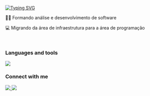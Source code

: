 

 [![Typing SVG](https://readme-typing-svg.herokuapp.com?font=Fira+Code&pause=1000&width=435&lines=Oi!+Meu+Nome+é+Lucas+%F0%9F%96%96)](https://git.io/typing-svg)


 <p>🧑‍🎓 Formando análise e desenvolvimento de software </p>
 <p>💻 Migrando da área de infraestrutura para a área de programação </p>
 
</div>

<br>
<div>
  <h3 >Languages and tools </h3>
  <a href="https://skillicons.dev"> <img src="https://skillicons.dev/icons?i=html,css,js,nodejs,react,ts,git,github,mysql,postgres,postman,linux"/></a>
</div>

<div>
 <h3 > Connect with me </h3>
  <a href="https://www.linkedin.com/in/lucas-vicente-564244174/" tang="_blank"> <img src = "https://img.shields.io/badge/LinkedIn-0077B5?style=for-the-badge&logo=linkedin&logoColor=white" tanget="_blank" > </img>  </a>
   <a href="" tang="_blank"> <img src = "https://img.shields.io/badge/Portifolio-0077B5?style=for-the-badge&logo=&logoColor=white" tanget="_blank" </img>  </a>
 </div>
